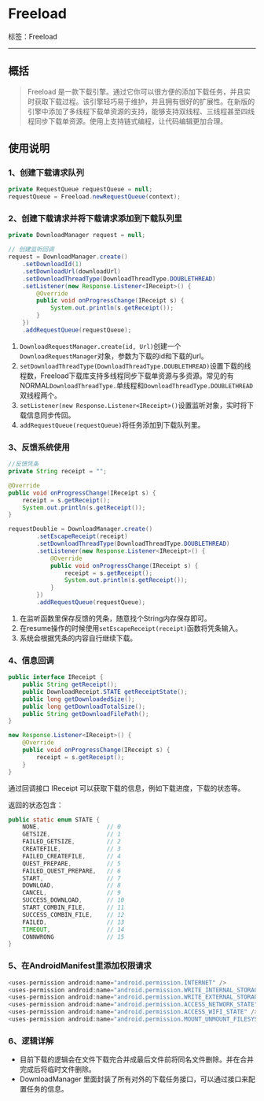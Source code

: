 # Freeload 

标签：Freeload

---

## 概括
> Freeload 是一款下载引擎。通过它你可以很方便的添加下载任务，并且实时获取下载过程。该引擎轻巧易于维护，并且拥有很好的扩展性。在新版的引擎中添加了多线程下载单资源的支持，能够支持双线程、三线程甚至四线程同步下载单资源。使用上支持链式编程，让代码编辑更加合理。

## 使用说明
### 1、创建下载请求队列
```java
private RequestQueue requestQueue = null;
requestQueue = Freeload.newRequestQueue(context);
```

### 2、创建下载请求并将下载请求添加到下载队列里
```java
private DownloadManager request = null;

// 创建监听回调
request = DownloadManager.create()
    .setDownloadId(1)
    .setDownloadUrl(downloadUrl)
    .setDownloadThreadType(DownloadThreadType.DOUBLETHREAD)
    .setListener(new Response.Listener<IReceipt>() {
        @Override
        public void onProgressChange(IReceipt s) {
            System.out.println(s.getReceipt());
        }
    })
    .addRequestQueue(requestQueue);
```

1. `DownloadRequestManager.create(id, Url)`创建一个`DownloadRequestManager`对象，参数为下载的id和下载的url。
2. `setDownloadThreadType(DownloadThreadType.DOUBLETHREAD)`设置下载的线程数，Freeload下载库支持多线程同步下载单资源与多资源。常见的有NORMAL`DownloadThreadType.`单线程和`DownloadThreadType.DOUBLETHREAD`双线程两个。
3. `setListener(new Response.Listener<IReceipt>()`设置监听对象，实时将下载信息同步传回。
4. `addRequestQueue(requestQueue)`将任务添加到下载队列里。

### 3、反馈系统使用
```java
//反馈凭条
private String receipt = "";

@Override
public void onProgressChange(IReceipt s) {
    receipt = s.getReceipt();
    System.out.println(s.getReceipt());
}

requestDoublie = DownloadManager.create()
        .setEscapeReceipt(receipt)
        .setDownloadThreadType(DownloadThreadType.DOUBLETHREAD)
        .setListener(new Response.Listener<IReceipt>() {
            @Override
            public void onProgressChange(IReceipt s) {
                receipt = s.getReceipt();
                System.out.println(s.getReceipt());
            }
        })
        .addRequestQueue(requestQueue);
```
1. 在监听函数里保存反馈的凭条，随意找个String内存保存即可。
2. 在resume操作的时候使用`setEscapeReceipt(receipt)`函数将凭条输入。
3. 系统会根据凭条的内容自行继续下载。

### 4、信息回调
```java
public interface IReceipt {
    public String getReceipt();
    public DownloadReceipt.STATE getReceiptState();
    public long getDownloadedSize();
    public long getDownloadTotalSize();
    public String getDownloadFilePath();
}

new Response.Listener<IReceipt>() {
    @Override
    public void onProgressChange(IReceipt s) {
        receipt = s.getReceipt();
    }
}
```
通过回调接口 IReceipt 可以获取下载的信息，例如下载进度，下载的状态等。

返回的状态包含：
```java
public static enum STATE {
	NONE,                   // 0
    GETSIZE,                // 1
    FAILED_GETSIZE,         // 2
    CREATEFILE,             // 3
    FAILED_CREATEFILE,      // 4
    QUEST_PREPARE,          // 5
    FAILED_QUEST_PREPARE,   // 6
	START,                  // 7
	DOWNLOAD,               // 8
    CANCEL,                 // 9
	SUCCESS_DOWNLOAD,       // 10
    START_COMBIN_FILE,      // 11
    SUCCESS_COMBIN_FILE,    // 12
	FAILED,                 // 13
	TIMEOUT,                // 14
    CONNWRONG               // 15
}
```

### 5、在AndroidManifest里添加权限请求
```java
<uses-permission android:name="android.permission.INTERNET" />
<uses-permission android:name="android.permission.WRITE_INTERNAL_STORAGE" />
<uses-permission android:name="android.permission.WRITE_EXTERNAL_STORAGE" />
<uses-permission android:name="android.permission.ACCESS_NETWORK_STATE" />
<uses-permission android:name="android.permission.ACCESS_WIFI_STATE" />
<uses-permission android:name="android.permission.MOUNT_UNMOUNT_FILESYSTEMS"/>
```

### 6、逻辑详解
- 目前下载的逻辑会在文件下载完合并成最后文件前将同名文件删除。并在合并完成后将临时文件删除。
- DownloadManager 里面封装了所有对外的下载任务接口，可以通过接口来配置任务的信息。